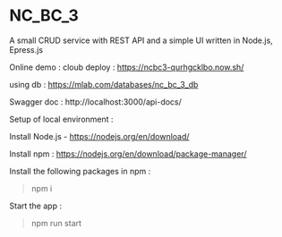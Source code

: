 # NC_BC_3

A small CRUD service with REST API and a simple UI written in Node.js, Epress.js

Online demo : 
cloub deploy : https://ncbc3-qurhgcklbo.now.sh/

using db : https://mlab.com/databases/nc_bc_3_db

Swagger doc : 
http://localhost:3000/api-docs/

Setup of local environment : 

Install Node.js - https://nodejs.org/en/download/

Install npm : https://nodejs.org/en/download/package-manager/

Install the following packages in npm : 
>npm i

Start the app :
>npm run start
